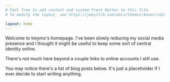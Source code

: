 ```yaml
---
# Feel free to add content and custom Front Matter to this file.
# To modify the layout, see https://jekyllrb.com/docs/themes/#overriding-theme-defaults

layout: home
---
```


Welcome to treymo's homepage.  I've been slowly reducing my social media
presence and I thought it might be useful to keep some sort of central identity
online.


There's not much here beyond a couple links to online accounts I still use.


You may notice there's a list of blog posts below.  It's just a placeholder if I
ever decide to start writing anything.
